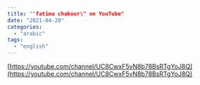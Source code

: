 ```yaml
---
title: ""fatima chakour\" on YouTube"
date: "2021-04-20"
categories: 
  - "arabic"
tags: 
  - "english"
---
```


[https://youtube.com/channel/UC8CwxF5vN8b78BsRTgYoJ8Q](https://youtube.com/channel/UC8CwxF5vN8b78BsRTgYoJ8Q)
